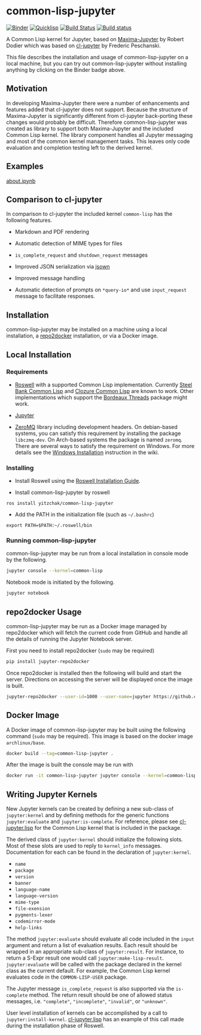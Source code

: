 # common-lisp-jupyter

[![Binder][mybinder-badge]][mybinder]
[![Quicklisp][quicklisp-badge]][quicklisp]
[![Build Status][travis-badge]][travis]
[![Build status][appveyor-badge]][appveyor]

A Common Lisp kernel for Jupyter, based on [Maxima-Jupyter][] by Robert Dodier
which was based on [cl-jupyter][] by Frederic Peschanski.

This file describes the installation and usage of common-lisp-jupyter on a local
machine, but you can try out common-lisp-jupyter without installing anything by
clicking on the Binder badge above.

## Motivation

In developing Maxima-Jupyter there were a number of enhancements and features
added that cl-jupyter does not support. Because the structure of Maxima-Jupyter
is significantly different from cl-jupyter back-porting these changes would
probably be difficult. Therefore common-lisp-jupyter was created as library to
support both Maxima-Jupyter and the included Common Lisp kernel. The library
component handles all Jupyter messaging and most of the common kernel management
tasks. This leaves only code evaluation and completion testing left to the
derived kernel.

## Examples

[about.ipynb][]

## Comparison to cl-jupyter

In comparison to cl-jupyter the included kernel `common-lisp` has the following
features.

- Markdown and PDF rendering

- Automatic detection of MIME types for files

- `is_complete_request` and `shutdown_request` messages

- Improved JSON serialization via [jsown][]

- Improved message handling

- Automatic detection of prompts on `*query-io*` and use `input_request` message
  to facilitate responses.

## Installation

common-lisp-jupyter may be installed on a machine using a local installation, a
[repo2docker][] installation, or via a Docker image.

## Local Installation

### Requirements

- [Roswell][] with a supported Common Lisp implementation. Currently
  [Steel Bank Common Lisp][SBCL] and [Clozure Common Lisp][CCL] are known to
  work. Other implementations which support the [Bordeaux Threads][] package
  might work.

- [Jupyter][]

- [ZeroMQ][] library including development headers. On debian-based systems, you can
  satisfy this requirement by installing the package `libczmq-dev`. On
  Arch-based systems the package is named `zeromq`. There are several ways to
  satisfy the requirement on Windows. For more details see the
  [Windows Installation][] instruction in the wiki.

### Installing

- Install Roswell using the [Roswell Installation Guide][].

- Install common-lisp-jupyter by roswell
```
ros install yitzchak/common-lisp-jupyter
```
- Add the PATH in the initialization file (such as `~/.bashrc`)
```
export PATH=$PATH:~/.roswell/bin
```

### Running common-lisp-jupyter

common-lisp-jupyter may be run from a local installation in console mode by the
following.

```sh
jupyter console --kernel=common-lisp
```

Notebook mode is initiated by the following.

```sh
jupyter notebook
```

## repo2docker Usage

common-lisp-jupyter may be run as a Docker image managed by repo2docker which
will fetch the current code from GitHub and handle all the details of running
the Jupyter Notebook server.

First you need to install repo2docker (`sudo` may be required)

```sh
pip install jupyter-repo2docker
```

Once repo2docker is installed then the following will build and start the
server. Directions on accessing the server will be displayed once the image is
built.

```sh
jupyter-repo2docker --user-id=1000 --user-name=jupyter https://github.com/yitzchak/common-lisp-jupyter
```

## Docker Image

A Docker image of common-lisp-jupyter may be built using the following command
(`sudo` may be required). This image is based on the docker image
`archlinux/base`.

```sh
docker build --tag=common-lisp-jupyter .
```

After the image is built the console may be run with

```sh
docker run -it common-lisp-jupyter jupyter console --kernel=common-lisp
```

## Writing Jupyter Kernels

New Jupyter kernels can be created by defining a new sub-class of
`jupyter:kernel` and by defining methods for the generic functions
`jupyter:evaluate` and `jupyter:is-complete`. For reference, please see
[cl-jupyter.lisp][] for the Common Lisp kernel that is included in the package.

The derived class of `jupyter:kernel` should initialize the following slots.
Most of these slots are used to reply to `kernel_info` messages. Documentation
for each can be found in the declaration of `jupyter:kernel`.

- `name`
- `package`
- `version`
- `banner`
- `language-name`
- `language-version`
- `mime-type`
- `file-exension`
- `pygments-lexer`
- `codemirror-mode`
- `help-links`

The method `jupyter:evaluate` should evaluate all code included in the `input`
argument and return a list of evaluation results. Each result should be wrapped
in an appropriate sub-class of `jupyter:result`. For instance, to return a S-Expr
result one would call `jupyter:make-lisp-result`. `jupyter:evaluate` will be
called with the package declared in the kernel class as the current default.
For example, the Common Lisp kernel evaluates code in the `COMMON-LISP-USER`
package.

The Jupyter message `is_complete_request` is also supported via the
`is-complete` method. The return result should be one of allowed status
messages, i.e. `"complete"`, `"incomplete"`, `"invalid"`, or `"unknown"`.

User level installation of kernels can be accomplished by a call to
`jupyter:install-kernel`. [cl-jupyter.lisp][] has an example of this call made
during the installation phase of Roswell.

<!--refs-->

[about.ipynb]: http://nbviewer.jupyter.org/github/yitzchak/common-lisp-jupyter/blob/master/examples/about.ipynb
[appveyor-badge]: https://ci.appveyor.com/api/projects/status/j2voo262b2v9qq3t/branch/master?svg=true
[appveyor]: https://ci.appveyor.com/project/yitzchak/common-lisp-jupyter/branch/master
[Bordeaux Threads]: https://common-lisp.net/project/bordeaux-threads/
[CCL]: https://ccl.clozure.com/
[cl-jupyter.lisp]: https://github.com/yitzchak/common-lisp-jupyter/blob/master/src/cl-kernel.lisp
[cl-jupyter]: https://github.com/fredokun/cl-jupyter/
[jsown]: http://quickdocs.org/jsown/
[Jupyter]: https://jupyter.org/
[Maxima-Jupyter]: https://github.com/robert-dodier/maxima-jupyter/
[mybinder-badge]: https://mybinder.org/badge_logo.svg
[mybinder]: https://mybinder.org/v2/gh/yitzchak/common-lisp-jupyter/master
[nbviewer]: http://nbviewer.jupyter.org
[quicklisp-badge]: http://quickdocs.org/badge/common-lisp-jupyter.svg
[quicklisp]: http://quickdocs.org/common-lisp-jupyter
[repo2docker]: https://repo2docker.readthedocs.io/en/latest/
[Roswell Installation Guide]: https://github.com/roswell/roswell/wiki/Installation
[Roswell]: https://github.com/roswell/roswell
[SBCL]: http://www.sbcl.org/
[travis-badge]: https://travis-ci.com/yitzchak/common-lisp-jupyter.svg?branch=master
[travis]: https://travis-ci.com/yitzchak/common-lisp-jupyter
[Windows Installation]: https://github.com/yitzchak/common-lisp-jupyter/wiki/Windows-Installation
[ZeroMQ]: http://zeromq.org/

